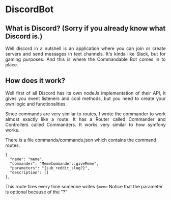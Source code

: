 # DiscordBot

## What is Discord? (Sorry if you already know what Discord is.)
<p align="justify">
Well discord in a nutshell is an application where you can join or create servers and send messages in text channels. It's kinda like Slack, but for gaming purposes. And this is where the Commandable Bot comes in to place.
</p>

## How does it work?
<p align="justify">
Well first of all Discord has its own nodeJs implementation of their API, it gives you event listeners and cool methods, but you need to create your own logic and functionalities.
</p>
<p align="justify">
Since commands are very similar to routes, I wrote the commander to work almost exactly like a route. It has a Router called Commander and Controllers called Commanders. It works very similar to how symfony works.

There is a file commands/commands.json which contains the command routes.
```
{
  "name": "meme",
  "commander": "MemeCommander::giveMeme",
  "parameters": "{sub_reddit_slug?}",
  "description": []
},
```
This route fires every time someone writes <code>$meme</code>
Notice that the parameter is optional because of the "?"
</p>
